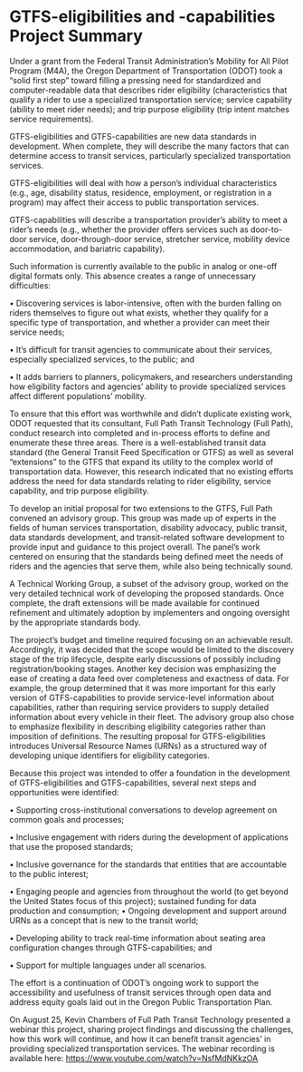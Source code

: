 # GTFS-eligibilities and -capabilities Project Summary

Under a grant from the Federal Transit Administration’s Mobility for All Pilot Program (M4A), the Oregon Department of Transportation (ODOT) took a “solid first step” toward filling a pressing need for standardized and computer-readable data that describes rider eligibility (characteristics that qualify a rider to use a specialized transportation service; service capability (ability to meet rider needs); and trip purpose eligibility (trip intent matches service requirements).

GTFS-eligibilities and GTFS-capabilities are new data standards in development. When complete, they will describe the many factors that can determine access to transit services, particularly specialized transportation services.

GTFS-eligibilities will deal with how a person’s individual characteristics (e.g., age, disability status, residence, employment, or registration in a program) may affect their access to public transportation services. 

GTFS-capabilities will describe a transportation provider’s ability to meet a rider’s needs (e.g., whether the provider offers services such as door-to-door service, door-through-door service, stretcher service, mobility device accommodation, and bariatric capability). 

Such information is currently available to the public in analog or one-off digital formats only. This absence creates a range of unnecessary difficulties:

•	Discovering services is labor-intensive, often with the burden falling on riders themselves to figure out what exists, whether they qualify for a specific type of transportation, and whether a provider can meet their service needs;

•	It’s difficult for transit agencies to communicate about their services, especially specialized services, to the public; and

•	It adds barriers to planners, policymakers, and researchers understanding how eligibility factors and agencies’ ability to provide specialized services affect different populations’ mobility.

To ensure that this effort was worthwhile and didn’t duplicate existing work, ODOT requested that its consultant, Full Path Transit Technology (Full Path), conduct research into completed and in-process efforts to define and enumerate these three areas. There is a well-established transit data standard (the General Transit Feed Specification or GTFS) as well as several “extensions” to the GTFS that expand its utility to the complex world of transportation data. However, this research indicated that no existing efforts address the need for data standards relating to rider eligibility, service capability, and trip purpose eligibility.

To develop an initial proposal for two extensions to the GTFS, Full Path convened an advisory group. This group was made up of experts in the fields of human services transportation, disability advocacy, public transit, data standards development, and transit-related software development to provide input and guidance to this project overall.  The panel’s work centered on ensuring that the standards being defined meet the needs of riders and the agencies that serve them, while also being technically sound.  

A Technical Working Group, a subset of the advisory group, worked on the very detailed technical work of developing the proposed standards.  Once complete, the draft extensions will be made available for continued refinement and ultimately adoption by implementers and ongoing oversight by the appropriate standards body.

The project’s budget and timeline required focusing on an achievable result. Accordingly, it was decided that the scope would be limited to the discovery stage of the trip lifecycle, despite early discussions of possibly including registration/booking stages. Another key decision was emphasizing the ease of creating a data feed over completeness and exactness of data. For example, the group determined that it was more important for this early version of GTFS-capabilities to provide service-level information about capabilities, rather than requiring service providers to supply detailed information about every vehicle in their fleet. The advisory group also chose to emphasize flexibility in describing eligibility categories rather than imposition of definitions. The resulting proposal for GTFS-eligibilities introduces Universal Resource Names (URNs) as a structured way of developing unique identifiers for eligibility categories.

Because this project was intended to offer a foundation in the development of GTFS-eligibilities and GTFS-capabilities, several next steps and opportunities were identified: 

•	Supporting cross-institutional conversations to develop agreement on common goals and processes;

•	Inclusive engagement with riders during the development of applications that use the proposed standards; 

•	Inclusive governance for the standards that entities that are accountable to the public interest; 

•	Engaging people and agencies from throughout the world (to get beyond the United States focus of this project); sustained funding for data production and consumption; 
•	Ongoing development and support around URNs as a concept that is new to the transit world; 

•	Developing ability to track real-time information about seating area configuration changes through GTFS-capabilities; and 

•	Support for multiple languages under all scenarios.

The effort is a continuation of ODOT’s ongoing work to support the accessibility and usefulness of transit services through open data and address equity goals laid out in the Oregon Public Transportation Plan.

On August 25, Kevin Chambers of Full Path Transit Technology presented a webinar this project, sharing project findings and discussing the challenges, how this work will continue, and how it can benefit transit agencies’ in providing specialized transportation services.  The webinar recording is available here: https://www.youtube.com/watch?v=NsfMdNKkzOA
